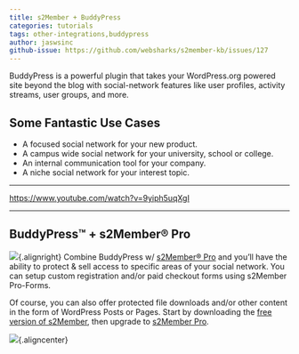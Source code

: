 ```yaml
---
title: s2Member + BuddyPress
categories: tutorials
tags: other-integrations,buddypress
author: jaswsinc
github-issue: https://github.com/websharks/s2member-kb/issues/127
---
```


BuddyPress is a powerful plugin that takes your WordPress.org powered site beyond the blog with social-network features like user profiles, activity streams, user groups, and more.

## Some Fantastic Use Cases

-   A focused social network for your new product.
-   A campus wide social network for your university, school or college.
-   An internal communication tool for your company.
-   A niche social network for your interest topic.

---

https://www.youtube.com/watch?v=9yiph5uqXgI

---

## BuddyPress™ + s2Member® Pro

![](http://cdn.websharks-inc.com/s2member/uploads/2013/08/bulb.png){.alignright} Combine BuddyPress w/ [s2Member® Pro](http://www.s2member.com/pro/) and you’ll have the ability to protect & sell access to specific areas of your social network. You can setup custom registration and/or paid checkout forms using s2Member Pro-Forms. 

Of course, you can also offer protected file downloads and/or other content in the form of WordPress Posts or Pages. Start by downloading the [free version of s2Member](http://s2member.com/framework/), then upgrade to [s2Member Pro](http://s2member.com/pro/).

![](http://cdn.websharks-inc.com/s2member/uploads/2013/08/bp-s2pro.jpg){.aligncenter}
